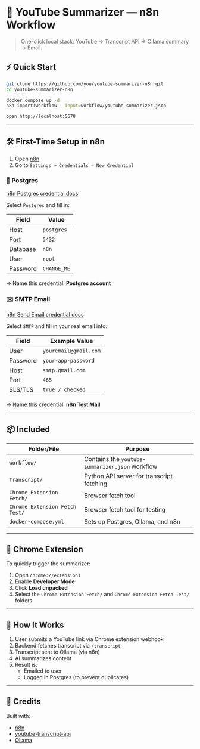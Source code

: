 # 🎥 YouTube Summarizer — n8n Workflow

> One-click local stack: YouTube → Transcript API → Ollama summary → Email.

## ⚡ Quick Start

```bash
git clone https://github.com/you/youtube-summarizer-n8n.git
cd youtube-summarizer-n8n

docker compose up -d
n8n import:workflow --input=workflow/youtube-summarizer.json

open http://localhost:5678
```

---

## 🛠 First-Time Setup in n8n

1. Open [n8n](http://localhost:5678)
2. Go to `Settings → Credentials → New Credential`

### 🔌 Postgres
[n8n Postgres credential docs](https://docs.n8n.io/integrations/builtin/credentials/postgres/)

Select `Postgres` and fill in:

| Field     | Value        |
|-----------|--------------|
| Host      | `postgres`   |
| Port      | `5432`       |
| Database  | `n8n`        |
| User      | `root`       |
| Password  | `CHANGE_ME`   |

→ Name this credential: **Postgres account**

### ✉️ SMTP Email
[n8n Send Email credential docs](https://docs.n8n.io/integrations/builtin/credentials/sendemail/)

Select `SMTP` and fill in your real email info:

| Field     | Example Value           |
|-----------|-------------------------|
| User      | `youremail@gmail.com`   |
| Password  | `your-app-password`     |
| Host      | `smtp.gmail.com`        |
| Port      | `465`                   |
| SLS/TLS   | `true / checked`        |

→ Name this credential: **n8n Test Mail**

---

## 📦 Included

| Folder/File              | Purpose                               |
|--------------------------|---------------------------------------|
| `workflow/`              | Contains the `youtube-summarizer.json` workflow |
| `Transcript/`            | Python API server for transcript fetching |
| `Chrome Extension Fetch/`| Browser fetch tool         |
| `Chrome Extension Fetch Test/`| Browser fetch tool for testing        |
| `docker-compose.yml`     | Sets up Postgres, Ollama, and n8n      |

---

## 🧩 Chrome Extension

To quickly trigger the summarizer:

1. Open `chrome://extensions`
2. Enable **Developer Mode**
3. Click **Load unpacked**
4. Select the `Chrome Extension Fetch/` and `Chrome Extension Fetch Test/` folders

---

## 🧠 How It Works

1. User submits a YouTube link via Chrome extension webhook
2. Backend fetches transcript via `/transcript`
3. Transcript sent to Ollama (via n8n)
4. AI summarizes content
5. Result is:
   - Emailed to user
   - Logged in Postgres (to prevent duplicates)

---

## 🤝 Credits

Built with:

- [n8n](https://n8n.io/)
- [youtube-transcript-api](https://github.com/jdepoix/youtube-transcript-api)
- [Ollama](https://ollama.com/)
